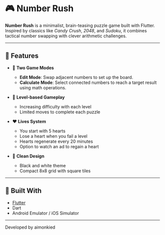 # 🎮 Number Rush

**Number Rush** is a minimalist, brain-teasing puzzle game built with Flutter. Inspired by classics like *Candy Crush*, *2048*, and *Sudoku*, it combines tactical number swapping with clever arithmetic challenges.

---

## 🚀 Features

- 🔄 **Two Game Modes**
  - **Edit Mode**: Swap adjacent numbers to set up the board.
  - **Calculate Mode**: Select connected numbers to reach a target result using math operations.

- 🧩 **Level-based Gameplay**
  - Increasing difficulty with each level
  - Limited moves to complete each puzzle

- ❤️ **Lives System**
  - You start with 5 hearts
  - Lose a heart when you fail a level
  - Hearts regenerate every 20 minutes
  - Option to watch an ad to regain a heart

- 🎨 **Clean Design**
  - Black and white theme
  - Compact 8x8 grid with square tiles

---

## 📲 Built With

- [Flutter](https://flutter.dev/)
- Dart
- Android Emulator / iOS Simulator

---

Developed by
aimonkied
